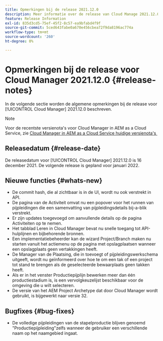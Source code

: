 ```yaml
---
title: Opmerkingen bij de release 2021.12.0
description: Meer informatie over de release van Cloud Manage 2021.12.0.
feature: Release Information
exl-id: 835d3cd5-75ef-45f2-8c57-ea9bfabd4f9f
source-git-commit: 5ced643fabe0a670e456cbea72f9da8196ac774a
workflow-type: tm+mt
source-wordcount: '260'
ht-degree: 0%

---
```


# Opmerkingen bij de release voor Cloud Manager 2021.12.0 {#release-notes}

In de volgende sectie worden de algemene opmerkingen bij de release voor [!UICONTROL Cloud Manager] 2021.12.0 beschreven.

>[!NOTE]
>
>Voor de recentste versienota&#39;s voor Cloud Manager in AEM as a Cloud Service, zie [&#x200B; Cloud Manager in AEM as a Cloud Service huidige versienota&#39;s &#x200B;](https://experienceleague.adobe.com/nl/docs/experience-manager-cloud-service/content/release-notes/cloud-manager/current)

## Releasedatum {#release-date}

De releasedatum voor [!UICONTROL Cloud Manager] 2021.12.0 is 16 december 2021. De volgende release is gepland voor januari 2022.

## Nieuwe functies {#whats-new}

* De commit hash, die al zichtbaar is in de UI, wordt nu ook verstrekt in API.
* De pagina van de Activiteit omvat nu een popover voor het runnen van pijpleidingen die een samenvatting van pijpleidingsdetails bij-a-blik verstrekt.
* Er zijn updates toegevoegd om aanvullende details op de pagina Activiteiten op te nemen.
* Het tabblad Leren in Cloud Manager bevat nu snelle toegang tot API-hulplijnen en bijbehorende bronnen.
* Een implementatiebeheerder kan de wizard Project/Branch maken nu starten vanuit het actiemenu op de pagina met opslagplaatsen wanneer een opslagplaats geen vertakkingen heeft.
* De Manager van de Plaatsing, die in toevoegt of pijpleidingswerkschema uitgeeft, wordt nu geïnformeerd over hoe te om een tak of een project tot stand te brengen als de geselecteerde bewaarplaats geen takken heeft.
* Als er in het venster Productiepijplijn bewerken meer dan één productiestadium is, is een vervolgkeuzelijst beschikbaar voor de omgeving die u wilt selecteren.
* De versie van het AEM Project Archetype dat door Cloud Manager wordt gebruikt, is bijgewerkt naar versie 32.

## Bugfixes {#bug-fixes}

* De volledige pijpleidingen van de stapelproductie blijven genoemd &quot;Productiepijpleiding&quot;zelfs wanneer de gebruiker een verschillende naam op het naamgebied ingaat.
